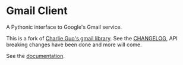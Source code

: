 # Gmail Client

A Pythonic interface to Google's Gmail service.

This is a fork of [Charlie Guo's gmail library](https://github.com/charlierguo/). See
the [CHANGELOG](https://github.com/wilbertom/gmail_client/blob/master/CHANGELOG.md), API breaking changes have been done and more will come.

See the [documentation](https://readthedocs.org/builds/gmail-client/).

